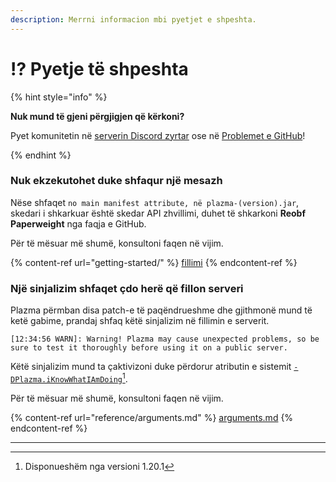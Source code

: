 ```yaml
---
description: Merrni informacion mbi pyetjet e shpeshta.
---
```


# ⁉️ Pyetje të shpeshta

{% hint style="info" %}

**Nuk mund të gjeni përgjigjen që kërkoni?**

Pyet komunitetin në [serverin Discord zyrtar](https://discord.gg/MmfC52K8A8) ose në [Problemet e GitHub](https://github.com/PlazmaMC/PlazmaBukkit/issues)!

{% endhint %}

### Nuk ekzekutohet duke shfaqur një mesazh

Nëse shfaqet `no main manifest attribute, në plazma-(version).jar`,\
skedari i shkarkuar është skedar API zhvillimi, duhet të shkarkoni **Reobf Paperweight** nga faqja e GitHub.

Për të mësuar më shumë, konsultoni faqen në vijim.

{% content-ref url="getting-started/" %}
[fillimi](getting-started#id-2)
{% endcontent-ref %}

### Një sinjalizim shfaqet çdo herë që fillon serveri

Plazma përmban disa patch-e të paqëndrueshme dhe gjithmonë mund të ketë gabime, prandaj shfaq këtë sinjalizim në fillimin e serverit.

```log
[12:34:56 WARN]: Warning! Plazma may cause unexpected problems, so be sure to test it thoroughly before using it on a public server.
```

Këtë sinjalizim mund ta çaktivizoni duke përdorur atributin e sistemit [`-DPlazma.iKnowWhatIAmDoing`](#user-content-fn-1)[^1].

Për të mësuar më shumë, konsultoni faqen në vijim.

{% content-ref url="reference/arguments.md" %}
[arguments.md](reference/arguments.md#plazma.iknowwhatiamdoing)
{% endcontent-ref %}

***

[^1]: Disponueshëm nga versioni 1.20.1
